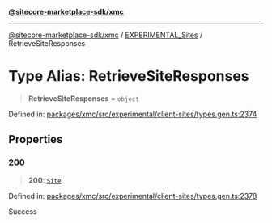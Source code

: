 [**@sitecore-marketplace-sdk/xmc**](../../../../README.md)

***

[@sitecore-marketplace-sdk/xmc](../../../../README.md) / [EXPERIMENTAL\_Sites](../README.md) / RetrieveSiteResponses

# Type Alias: RetrieveSiteResponses

> **RetrieveSiteResponses** = `object`

Defined in: [packages/xmc/src/experimental/client-sites/types.gen.ts:2374](https://github.com/Sitecore/marketplace-sdk/blob/main/packages/xmc/src/experimental/client-sites/types.gen.ts#L2374)

## Properties

### 200

> **200**: [`Site`](Site.md)

Defined in: [packages/xmc/src/experimental/client-sites/types.gen.ts:2378](https://github.com/Sitecore/marketplace-sdk/blob/main/packages/xmc/src/experimental/client-sites/types.gen.ts#L2378)

Success
